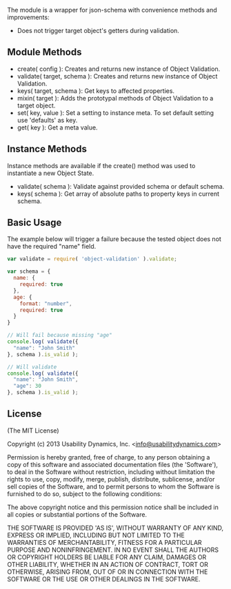 The module is a wrapper for json-schema with convenience methods and improvements:

  - Does not trigger target object's getters during validation.

## Module Methods

  - create( config ): Creates and returns new instance of Object Validation.
  - validate( target, schema ): Creates and returns new instance of Object Validation.
  - keys( target, schema ): Get keys to affected properties.
  - mixin( target ): Adds the prototypal methods of Object Validation to a target object.
  - set( key, value ): Set a setting to instance meta. To set default setting use 'defaults' as key.
  - get( key ): Get a meta value.

## Instance Methods
Instance methods are available if the create() method was used to instantiate a new Object State.

  - validate( schema ): Validate against provided schema or default schema.
  - keys( schema ): Get array of absolute paths to property keys in current schema.

## Basic Usage
The example below will trigger a failure because the tested object does not have the required "name" field.

```javascript
var validate = require( 'object-validation' ).validate;

var schema = {
  name: {
    required: true
  },
  age: {
    format: "number",
    required: true
  }
}

// Will fail because missing "age"
console.log( validate({
  "name": "John Smith"
}, schema ).is_valid );

// Will validate
console.log( validate({
  "name": "John Smith",
  "age": 30
}, schema ).is_valid );

```

## License

(The MIT License)

Copyright (c) 2013 Usability Dynamics, Inc. &lt;info@usabilitydynamics.com&gt;

Permission is hereby granted, free of charge, to any person obtaining
a copy of this software and associated documentation files (the
'Software'), to deal in the Software without restriction, including
without limitation the rights to use, copy, modify, merge, publish,
distribute, sublicense, and/or sell copies of the Software, and to
permit persons to whom the Software is furnished to do so, subject to
the following conditions:

The above copyright notice and this permission notice shall be
included in all copies or substantial portions of the Software.

THE SOFTWARE IS PROVIDED 'AS IS', WITHOUT WARRANTY OF ANY KIND,
EXPRESS OR IMPLIED, INCLUDING BUT NOT LIMITED TO THE WARRANTIES OF
MERCHANTABILITY, FITNESS FOR A PARTICULAR PURPOSE AND NONINFRINGEMENT.
IN NO EVENT SHALL THE AUTHORS OR COPYRIGHT HOLDERS BE LIABLE FOR ANY
CLAIM, DAMAGES OR OTHER LIABILITY, WHETHER IN AN ACTION OF CONTRACT,
TORT OR OTHERWISE, ARISING FROM, OUT OF OR IN CONNECTION WITH THE
SOFTWARE OR THE USE OR OTHER DEALINGS IN THE SOFTWARE.
